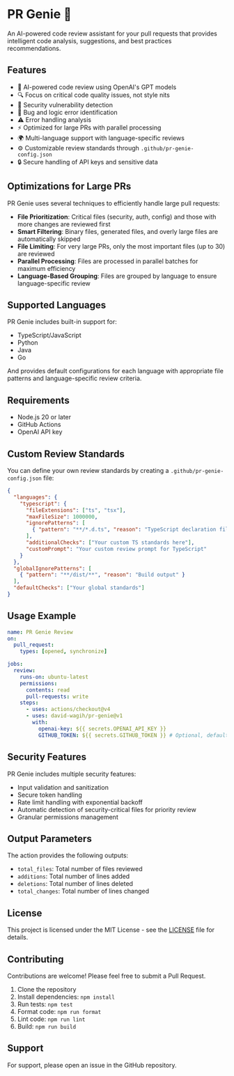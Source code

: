 # PR Genie 🧞

An AI-powered code review assistant for your pull requests that provides intelligent code analysis, suggestions, and best practices recommendations.

## Features

- 🤖 AI-powered code review using OpenAI's GPT models
- 🔍 Focus on critical code quality issues, not style nits
- 🔐 Security vulnerability detection
- 🐛 Bug and logic error identification
- ⚠️ Error handling analysis
- ⚡ Optimized for large PRs with parallel processing
- 🌍 Multi-language support with language-specific reviews
- ⚙️ Customizable review standards through `.github/pr-genie-config.json`
- 🔒 Secure handling of API keys and sensitive data

## Optimizations for Large PRs

PR Genie uses several techniques to efficiently handle large pull requests:

- **File Prioritization**: Critical files (security, auth, config) and those with more changes are reviewed first
- **Smart Filtering**: Binary files, generated files, and overly large files are automatically skipped
- **File Limiting**: For very large PRs, only the most important files (up to 30) are reviewed
- **Parallel Processing**: Files are processed in parallel batches for maximum efficiency
- **Language-Based Grouping**: Files are grouped by language to ensure language-specific review

## Supported Languages

PR Genie includes built-in support for:

- TypeScript/JavaScript
- Python
- Java
- Go

And provides default configurations for each language with appropriate file patterns and language-specific review criteria.

## Requirements

- Node.js 20 or later
- GitHub Actions
- OpenAI API key

## Custom Review Standards

You can define your own review standards by creating a `.github/pr-genie-config.json` file:

```json
{
  "languages": {
    "typescript": {
      "fileExtensions": ["ts", "tsx"],
      "maxFileSize": 1000000,
      "ignorePatterns": [
        { "pattern": "**/*.d.ts", "reason": "TypeScript declaration files" }
      ],
      "additionalChecks": ["Your custom TS standards here"],
      "customPrompt": "Your custom review prompt for TypeScript"
    }
  },
  "globalIgnorePatterns": [
    { "pattern": "**/dist/**", "reason": "Build output" }
  ],
  "defaultChecks": ["Your global standards"]
}
```

## Usage Example

```yaml
name: PR Genie Review
on:
  pull_request:
    types: [opened, synchronize]

jobs:
  review:
    runs-on: ubuntu-latest
    permissions:
      contents: read
      pull-requests: write
    steps:
      - uses: actions/checkout@v4
      - uses: david-wagih/pr-genie@v1
        with:
          openai-key: ${{ secrets.OPENAI_API_KEY }}
          GITHUB_TOKEN: ${{ secrets.GITHUB_TOKEN }} # Optional, defaults to github.token
```

## Security Features

PR Genie includes multiple security features:

- Input validation and sanitization
- Secure token handling
- Rate limit handling with exponential backoff
- Automatic detection of security-critical files for priority review
- Granular permissions management

## Output Parameters

The action provides the following outputs:

- `total_files`: Total number of files reviewed
- `additions`: Total number of lines added
- `deletions`: Total number of lines deleted
- `total_changes`: Total number of lines changed

## License

This project is licensed under the MIT License - see the [LICENSE](LICENSE) file for details.

## Contributing

Contributions are welcome! Please feel free to submit a Pull Request.

1. Clone the repository
2. Install dependencies: `npm install`
3. Run tests: `npm test`
4. Format code: `npm run format`
5. Lint code: `npm run lint`
6. Build: `npm run build`

## Support

For support, please open an issue in the GitHub repository.
